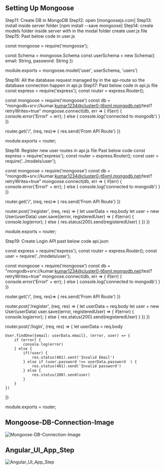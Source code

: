 ## Setting Up Mongoose

Step11: Create DB in MongoDB
Step12: open [mongoosejs.com]
Step13: install inside server folder [npm install --save mongoose]
Step14: create models folder inside server with in the modal folder create user.js file
Step15: Past below code in user.js

const mongoose = require('mongoose');

const Schema = mongoose.Schema
const userSchema = new Schema({
    email: String,
    password: String
})

module.exports = mongoose.model('user', userSchema, 'users')

Step16: All the database request managed by in the api-route so the database connection happen in api.js
Step17: Past below code in api.js file
const express = require('express');
const router = express.Router();

const mongoose = require('mongoose')
const db = "mongodb+srv://kumar:kumar1234@cluster0-t6xml.mongodb.net/test?retryWrites=true"
mongoose.connect(db, err => {
    if(err) {
        console.error('Error!' + err);
    } else {
        console.log('connected to mongodb')
    }
})

router.get('/', (req, res)=> {
    res.send('From API Route')
})

module.exports = router;


Step18: Register new user routes in api.js file Past below code
const express = require('express');
const router = express.Router();
const user = require('../models/user');

const mongoose = require('mongoose')
const db = "mongodb+srv://kumar:kumar1234@cluster0-t6xml.mongodb.net/test?retryWrites=true"
mongoose.connect(db, err => {
    if(err) {
        console.error('Error!' + err);
    } else {
        console.log('connected to mongodb')
    }
})

router.get('/', (req, res)=> {
    res.send('From API Route')
})

router.post('/register', (req, res) => {
    let userData = req.body
    let user = new User(userData)
    user.save((error, registeredUser) => {
        if(error) {
            console.log(error);
        } else {
            res.status(200).send(registeredUser)
        }
    })
})

module.exports = router;


Step19: Create Login API  past below code api.json

const express = require('express');
const router = express.Router();
const user = require('../models/user');

const mongoose = require('mongoose')
const db = "mongodb+srv://kumar:kumar1234@cluster0-t6xml.mongodb.net/test?retryWrites=true"
mongoose.connect(db, err => {
    if(err) {
        console.error('Error!' + err);
    } else {
        console.log('connected to mongodb')
    }
})

router.get('/', (req, res)=> {
    res.send('From API Route')
})

router.post('/register', (req, res) => {
    let userData = req.body
    let user = new User(userData)
    user.save((error, registeredUser) => {
        if(error) {
            console.log(error);
        } else {
            res.status(200).send(registeredUser)
        }
    })
})

router.post('/login', (req, res) => {
    let userData = req.body

    User.findOne({email: userData.email}, (error, user) => {
        if (error) {
            console.log(error)
        } else {
            if(!user) {
                res.status(401).sent('Invalid Email')
            } else if (user.password !== userData.password  ) {
                res.status(401).send('Invalid password')
            } else {
                res.status(200).send(user)
            }
        }
    })
})

module.exports = router;

## Mongoose-DB-Connection-Image

![Mongoose-DB-Connection-Image](https://user-images.githubusercontent.com/30646609/60672643-84fc0200-9e93-11e9-8f57-dd7fabc25cf2.JPG)


## Angular_UI_App_Step
![Angular_UI_App_Step](https://user-images.githubusercontent.com/30646609/60674121-043f0500-9e97-11e9-8e4a-0bbf96bc633e.JPG)
